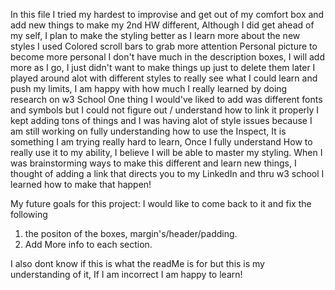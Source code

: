 In this file I tried my hardest to improvise and get out of my comfort box and add new things to make my 2nd HW different, Although I did get ahead of my self, I plan to make the styling better as I learn more about the new styles I used
Colored scroll bars to grab more attention 
Personal picture to become more personal
I don't have much in the description boxes, I will add more as I go, I just didn't want to make things up just to delete them later
I played around alot with different styles to really see what I could learn and push my limits, I am happy with how much I really learned by doing research on w3 School
One thing I would've liked to add was different fonts and symbols but I could not figure out / understand how to link it properly
I kept adding tons of things and I was having alot of style issues because I am still working on fully understanding how to use the Inspect, It is something I am trying really hard to learn, Once I fully understand How to really use it to my ability, I believe I will be able to master my styling.
When I was brainstorming ways to make this different and learn new things, I thought of adding a link that directs you to my LinkedIn and thru w3 school I learned how to make that happen!

My future goals for this project: 
I would like to come back to it and fix the following
1. the positon of the boxes, margin's/header/padding.
2. Add More info to each section.

I also dont know if this is what the readMe is for but this is my understanding of it, If I am incorrect I am happy to learn!